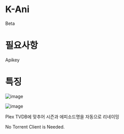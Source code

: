 # K-Ani

Beta

# 필요사항

Apikey 

# 특징


![image](https://user-images.githubusercontent.com/70357228/93705827-98a88c80-fb5b-11ea-925a-d97c2332fd19.png)

![image](https://user-images.githubusercontent.com/70357228/93705830-a2ca8b00-fb5b-11ea-84b5-a9aec71faa56.png)


Plex TVDB에 맞추어 시즌과 에피소드명을 자동으로 리네이밍

No Torrent Client is Needed.
